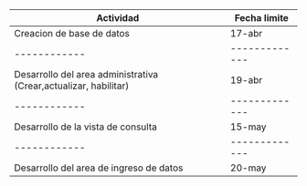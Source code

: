 Actividad | Fecha limite
--- | ---
Creacion de base de datos | 17-abr
------------ | -------------
Desarrollo del area administrativa (Crear,actualizar, habilitar)  | 19-abr
------------ | -------------
Desarrollo de la vista de consulta   | 15-may
------------ | -------------
Desarrollo del area de ingreso de datos  | 20-may
